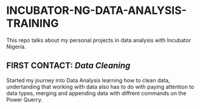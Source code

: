 # INCUBATOR-NG-DATA-ANALYSIS-TRAINING
This repo talks about my personal projects in data analysis with Incubator Nigeria.
<br/> 

## FIRST CONTACT: _Data Cleaning_ <br/> 
Started my journey into Data Analysis learning how to clean data, undertanding that working with data also has to do with paying attention to data types, merging and appending data with diffrent commands on the Power Querry.


